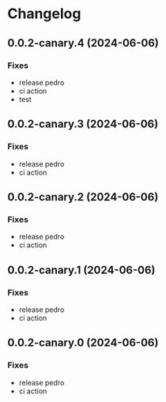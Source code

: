 # Changelog

## 0.0.2-canary.4 (2024-06-06)

### Fixes

-   release pedro
-   ci action
-   test

## 0.0.2-canary.3 (2024-06-06)

### Fixes

-   release pedro
-   ci action

## 0.0.2-canary.2 (2024-06-06)

### Fixes

-   release pedro
-   ci action

## 0.0.2-canary.1 (2024-06-06)

### Fixes

-   release pedro
-   ci action

## 0.0.2-canary.0 (2024-06-06)

### Fixes

-   release pedro
-   ci action
